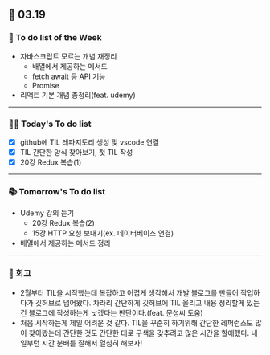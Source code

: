 ## 📆 03.19

### 📌 To do list of the Week

- 자바스크립트 모르는 개념 재정리
  - 배열에서 제공하는 메서드
  - fetch await 등 API 기능
  - Promise
- 리액트 기본 개념 총정리(feat. udemy)

---

### 💁‍♀️ Today's To do list

- [x] github에 TIL 레파지토리 생성 및 vscode 연결
- [x] TIL 간단한 양식 찾아보기, 첫 TIL 작성
- [x] 20강 Redux 복습(1)

---

### 📚 Tomorrow's To do list

- Udemy 강의 듣기
  - 20강 Redux 복습(2)
  - 15강 HTTP 요청 보내기(ex. 데이터베이스 연결)
- 배열에서 제공하는 메서드 정리

---

### 👀 회고

- 2월부터 TIL을 시작했는데 복잡하고 어렵게 생각해서 개발 블로그를 만들어 작업하다가 깃허브로 넘어왔다. 차라리 간단하게 깃허브에 TIL 올리고 내용 정리할게 있는 건 블로그에 작성하는게 낫겠다는 판단이다.(feat. 문성씨 도움)
- 처음 시작하는게 제일 어려운 것 같다. TIL을 꾸준히 하기위해 간단한 레퍼런스도 많이 찾아봤는데 간단한 것도 간단한 대로 구색을 갖추려고 많은 시간을 할애했다. 내일부턴 시간 분배를 잘해서 열심히 해보자!
